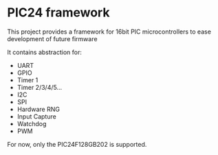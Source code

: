 # PIC24 framework

This project provides a framework for 16bit PIC microcontrollers to ease development of future firmware

It contains abstraction for:
  - UART
  - GPIO
  - Timer 1
  - Timer 2/3/4/5...
  - I2C
  - SPI
  - Hardware RNG
  - Input Capture
  - Watchdog
  - PWM

For now, only the PIC24F128GB202 is supported.
